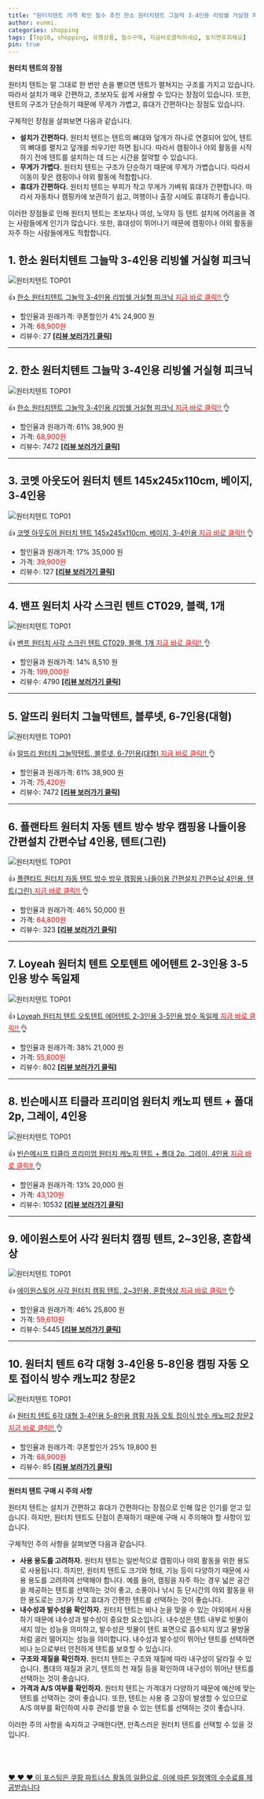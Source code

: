 ```yaml
---
title: "원터치텐트 가격 확인 필수 추천 한소 원터치텐트 그늘막 3-4인용 리빙쉘 거실형 피크닉 비교 장점 구매가이드"
author: eunmi.
categories: shopping
tags: [Top10, shopping, 유행상품, 필수구매, 지금바로클릭하세요, 놓치면후회해요]
pin: true
---
```

**원터치 텐트의 장점**

원터치 텐트는 말 그대로 한 번만 손을 뻗으면 텐트가 펼쳐지는 구조를 가지고 있습니다. 따라서 설치가 매우 간편하고, 초보자도 쉽게 사용할 수 있다는 장점이 있습니다. 또한, 텐트의 구조가 단순하기 때문에 무게가 가볍고, 휴대가 간편하다는 장점도 있습니다.

구체적인 장점을 살펴보면 다음과 같습니다.

* **설치가 간편하다.** 원터치 텐트는 텐트의 뼈대와 덮개가 하나로 연결되어 있어, 텐트의 뼈대를 펼치고 덮개를 씌우기만 하면 됩니다. 따라서 캠핑이나 야외 활동을 시작하기 전에 텐트를 설치하는 데 드는 시간을 절약할 수 있습니다.
* **무게가 가볍다.** 원터치 텐트는 구조가 단순하기 때문에 무게가 가볍습니다. 따라서 이동이 잦은 캠핑이나 야외 활동에 적합합니다.
* **휴대가 간편하다.** 원터치 텐트는 부피가 작고 무게가 가벼워 휴대가 간편합니다. 따라서 자동차나 캠핑카에 보관하기 쉽고, 여행이나 출장 시에도 휴대하기 좋습니다.

이러한 장점들로 인해 원터치 텐트는 초보자나 여성, 노약자 등 텐트 설치에 어려움을 겪는 사람들에게 인기가 많습니다. 또한, 휴대성이 뛰어나기 때문에 캠핑이나 야외 활동을 자주 하는 사람들에게도 적합합니다.

   

## 1. 한소 원터치텐트 그늘막 3-4인용 리빙쉘 거실형 피크닉

![원터치텐트 TOP01](https://thumbnail8.coupangcdn.com/thumbnails/remote/230x230ex/image/vendor_inventory/495f/27510614bbd74aa4273d88fc0e914401ecb90f289576ae29637872687c5f.jpg)


👍 [한소 원터치텐트 그늘막 3-4인용 리빙쉘 거실형 피크닉 <font color=red> 지금 바로 클릭!! </font> ](https://link.coupang.com/re/AFFSDP?lptag=AF3617701&subid=GithubCoopas&pageKey=6606591671&traceid=V0-153&itemId=14962619246&vendorItemId=87436566351) 👌 


- 할인율과 원래가격: 쿠폰할인가 4%  24,900   원
- 가격: <span style='color:red'>68,900원</span>
- 리뷰수: 27  [**[리뷰 보러가기 클릭]**](https://link.coupang.com/re/AFFSDP?lptag=AF3617701&subid=GithubCoopas&pageKey=6606591671&traceid=V0-153&itemId=14962619246&vendorItemId=87436566351)

---


   

## 2. 한소 원터치텐트 그늘막 3-4인용 리빙쉘 거실형 피크닉

![원터치텐트 TOP01](https://thumbnail8.coupangcdn.com/thumbnails/remote/230x230ex/image/vendor_inventory/495f/27510614bbd74aa4273d88fc0e914401ecb90f289576ae29637872687c5f.jpg)


👍 [한소 원터치텐트 그늘막 3-4인용 리빙쉘 거실형 피크닉 <font color=red> 지금 바로 클릭!! </font> ](https://link.coupang.com/re/AFFSDP?lptag=AF3617701&subid=GithubCoopas&pageKey=6606591671&traceid=V0-153&itemId=14962619246&vendorItemId=87436566351) 👌 


- 할인율과 원래가격: 61%  38,900   원
- 가격: <span style='color:red'>68,900원</span>
- 리뷰수: 7472  [**[리뷰 보러가기 클릭]**](https://link.coupang.com/re/AFFSDP?lptag=AF3617701&subid=GithubCoopas&pageKey=6606591671&traceid=V0-153&itemId=14962619246&vendorItemId=87436566351)

---


   

## 3. 코멧 아웃도어 원터치 텐트 145x245x110cm, 베이지, 3-4인용

![원터치텐트 TOP01](https://thumbnail9.coupangcdn.com/thumbnails/remote/230x230ex/image/retail/images/2961017987742450-ba63ec6f-0c0f-42f9-aeb8-59ec50d4e9be.png)


👍 [코멧 아웃도어 원터치 텐트 145x245x110cm, 베이지, 3-4인용 <font color=red> 지금 바로 클릭!! </font> ](https://link.coupang.com/re/AFFSDP?lptag=AF3617701&subid=GithubCoopas&pageKey=5151651402&traceid=V0-153&itemId=15279952989&vendorItemId=82500447736) 👌 


- 할인율과 원래가격: 17%  35,000   원
- 가격: <span style='color:red'>39,900원</span>
- 리뷰수: 127  [**[리뷰 보러가기 클릭]**](https://link.coupang.com/re/AFFSDP?lptag=AF3617701&subid=GithubCoopas&pageKey=5151651402&traceid=V0-153&itemId=15279952989&vendorItemId=82500447736)

---


   

## 4. 밴프 원터치 사각 스크린 텐트 CT029, 블랙, 1개

![원터치텐트 TOP01](https://thumbnail7.coupangcdn.com/thumbnails/remote/230x230ex/image/retail/images/2021/12/03/13/5/521171e7-1271-45f6-b66a-aec57ffaeaf5.jpg)


👍 [밴프 원터치 사각 스크린 텐트 CT029, 블랙, 1개 <font color=red> 지금 바로 클릭!! </font> ](https://link.coupang.com/re/AFFSDP?lptag=AF3617701&subid=GithubCoopas&pageKey=6216738460&traceid=V0-153&itemId=12419969585&vendorItemId=79689320153) 👌 


- 할인율과 원래가격: 14%  8,510   원
- 가격: <span style='color:red'>199,000원</span>
- 리뷰수: 4790  [**[리뷰 보러가기 클릭]**](https://link.coupang.com/re/AFFSDP?lptag=AF3617701&subid=GithubCoopas&pageKey=6216738460&traceid=V0-153&itemId=12419969585&vendorItemId=79689320153)

---


   

## 5. 알뜨리 원터치 그늘막텐트, 블루넷, 6-7인용(대형)

![원터치텐트 TOP01](https://thumbnail8.coupangcdn.com/thumbnails/remote/230x230ex/image/retail/images/2879084223042080-6749f87b-63a6-416d-8fe4-c431b9a0593c.jpg)


👍 [알뜨리 원터치 그늘막텐트, 블루넷, 6-7인용(대형) <font color=red> 지금 바로 클릭!! </font> ](https://link.coupang.com/re/AFFSDP?lptag=AF3617701&subid=GithubCoopas&pageKey=82897933&traceid=V0-153&itemId=287610988&vendorItemId=3638571706) 👌 


- 할인율과 원래가격: 61%  38,900   원
- 가격: <span style='color:red'>75,420원</span>
- 리뷰수: 7472  [**[리뷰 보러가기 클릭]**](https://link.coupang.com/re/AFFSDP?lptag=AF3617701&subid=GithubCoopas&pageKey=82897933&traceid=V0-153&itemId=287610988&vendorItemId=3638571706)

---


   

## 6. 플랜타트 원터치 자동 텐트 방수 방우 캠핑용 나들이용 간편설치 간편수납 4인용, 텐트(그린)

![원터치텐트 TOP01](https://thumbnail6.coupangcdn.com/thumbnails/remote/230x230ex/image/vendor_inventory/d4cd/aca0befe956489978fc37ea5537cdc3d0b0a2b2e561dcaa99a34e8b69224.jpg)


👍 [플랜타트 원터치 자동 텐트 방수 방우 캠핑용 나들이용 간편설치 간편수납 4인용, 텐트(그린) <font color=red> 지금 바로 클릭!! </font> ](https://link.coupang.com/re/AFFSDP?lptag=AF3617701&subid=GithubCoopas&pageKey=6092257491&traceid=V0-153&itemId=11364572873&vendorItemId=79759054315) 👌 


- 할인율과 원래가격: 46%  50,000   원
- 가격: <span style='color:red'>64,800원</span>
- 리뷰수: 323  [**[리뷰 보러가기 클릭]**](https://link.coupang.com/re/AFFSDP?lptag=AF3617701&subid=GithubCoopas&pageKey=6092257491&traceid=V0-153&itemId=11364572873&vendorItemId=79759054315)

---


   

## 7. Loyeah 원터치 텐트 오토텐트 에어텐트 2-3인용 3-5인용 방수 독일제

![원터치텐트 TOP01](https://thumbnail7.coupangcdn.com/thumbnails/remote/230x230ex/image/vendor_inventory/5e39/f153ab808715cbe287529ce9205f8b616de6ab5b7c64cba6506bef9eab8c.jpeg)


👍 [Loyeah 원터치 텐트 오토텐트 에어텐트 2-3인용 3-5인용 방수 독일제 <font color=red> 지금 바로 클릭!! </font> ](https://link.coupang.com/re/AFFSDP?lptag=AF3617701&subid=GithubCoopas&pageKey=7443299909&traceid=V0-153&itemId=19360128009&vendorItemId=86473141440) 👌 


- 할인율과 원래가격: 38%  21,000   원
- 가격: <span style='color:red'>55,800원</span>
- 리뷰수: 802  [**[리뷰 보러가기 클릭]**](https://link.coupang.com/re/AFFSDP?lptag=AF3617701&subid=GithubCoopas&pageKey=7443299909&traceid=V0-153&itemId=19360128009&vendorItemId=86473141440)

---


   

## 8. 빈슨메시프 티클라 프리미엄 원터치 캐노피 텐트 + 폴대 2p, 그레이, 4인용

![원터치텐트 TOP01](https://thumbnail9.coupangcdn.com/thumbnails/remote/230x230ex/image/retail/images/1573320078779843-01440461-e1aa-4271-b96b-a6a82398232b.jpg)


👍 [빈슨메시프 티클라 프리미엄 원터치 캐노피 텐트 + 폴대 2p, 그레이, 4인용 <font color=red> 지금 바로 클릭!! </font> ](https://link.coupang.com/re/AFFSDP?lptag=AF3617701&subid=GithubCoopas&pageKey=194164769&traceid=V0-153&itemId=556606785&vendorItemId=4462339506) 👌 


- 할인율과 원래가격: 13%  20,000   원
- 가격: <span style='color:red'>43,120원</span>
- 리뷰수: 10532  [**[리뷰 보러가기 클릭]**](https://link.coupang.com/re/AFFSDP?lptag=AF3617701&subid=GithubCoopas&pageKey=194164769&traceid=V0-153&itemId=556606785&vendorItemId=4462339506)

---


   

## 9. 에이원스토어 사각 원터치 캠핑 텐트, 2~3인용, 혼합색상

![원터치텐트 TOP01](https://thumbnail6.coupangcdn.com/thumbnails/remote/230x230ex/image/vendor_inventory/ab8f/92838ab537417bfb56b162774ea4b8dee292c99adea69df5afff43d18ca8.jpg)


👍 [에이원스토어 사각 원터치 캠핑 텐트, 2~3인용, 혼합색상 <font color=red> 지금 바로 클릭!! </font> ](https://link.coupang.com/re/AFFSDP?lptag=AF3617701&subid=GithubCoopas&pageKey=7603981329&traceid=V0-153&itemId=20122324925&vendorItemId=85316978280) 👌 


- 할인율과 원래가격: 46%  25,800   원
- 가격: <span style='color:red'>59,610원</span>
- 리뷰수: 5445  [**[리뷰 보러가기 클릭]**](https://link.coupang.com/re/AFFSDP?lptag=AF3617701&subid=GithubCoopas&pageKey=7603981329&traceid=V0-153&itemId=20122324925&vendorItemId=85316978280)

---


   

## 10. 원터치 텐트 6각 대형 3-4인용 5-8인용 캠핑 자동 오토 접이식 방수 캐노피2 창문2

![원터치텐트 TOP01](https://thumbnail10.coupangcdn.com/thumbnails/remote/230x230ex/image/vendor_inventory/c418/5fd1d078b1b792d7320f0e58ea132a072c6e3437e61c298950972fd666f3.jpg)


👍 [원터치 텐트 6각 대형 3-4인용 5-8인용 캠핑 자동 오토 접이식 방수 캐노피2 창문2 <font color=red> 지금 바로 클릭!! </font> ](https://link.coupang.com/re/AFFSDP?lptag=AF3617701&subid=GithubCoopas&pageKey=7235745214&traceid=V0-153&itemId=18371812942&vendorItemId=86882947063) 👌 


- 할인율과 원래가격: 쿠폰할인가 25%  19,800   원
- 가격: <span style='color:red'>68,900원</span>
- 리뷰수: 85  [**[리뷰 보러가기 클릭]**](https://link.coupang.com/re/AFFSDP?lptag=AF3617701&subid=GithubCoopas&pageKey=7235745214&traceid=V0-153&itemId=18371812942&vendorItemId=86882947063)

---
**원터치 텐트 구매 시 주의 사항**

원터치 텐트는 설치가 간편하고 휴대가 간편하다는 장점으로 인해 많은 인기를 얻고 있습니다. 하지만, 원터치 텐트도 단점이 존재하기 때문에 구매 시 주의해야 할 사항이 있습니다.

구체적인 주의 사항을 살펴보면 다음과 같습니다.

* **사용 용도를 고려하자.** 원터치 텐트는 일반적으로 캠핑이나 야외 활동을 위한 용도로 사용됩니다. 하지만, 원터치 텐트도 크기와 형태, 기능 등이 다양하기 때문에 사용 용도를 고려하여 선택해야 합니다. 예를 들어, 캠핑을 자주 하는 경우 넓은 공간을 제공하는 텐트를 선택하는 것이 좋고, 소풍이나 낚시 등 단시간의 야외 활동을 위한 용도로는 크기가 작고 휴대가 간편한 텐트를 선택하는 것이 좋습니다.
* **내수성과 발수성을 확인하자.** 원터치 텐트는 비나 눈을 맞을 수 있는 야외에서 사용하기 때문에 내수성과 발수성이 중요한 요소입니다. 내수성은 텐트 내부로 빗물이 새지 않는 성능을 의미하고, 발수성은 빗물이 텐트 표면으로 흡수되지 않고 물방울처럼 굴러 떨어지는 성능을 의미합니다. 내수성과 발수성이 뛰어난 텐트를 선택하면 비나 눈으로부터 안전하게 텐트를 보호할 수 있습니다.
* **구조와 재질을 확인하자.** 원터치 텐트는 구조와 재질에 따라 내구성이 달라질 수 있습니다. 폴대의 재질과 굵기, 텐트의 천 재질 등을 확인하여 내구성이 뛰어난 텐트를 선택하는 것이 좋습니다.
* **가격과 A/S 여부를 확인하자.** 원터치 텐트는 가격대가 다양하기 때문에 예산에 맞는 텐트를 선택하는 것이 좋습니다. 또한, 텐트는 사용 중 고장이 발생할 수 있으므로 A/S 여부를 확인하여 사후 관리를 받을 수 있는 텐트를 선택하는 것이 좋습니다.

이러한 주의 사항을 숙지하고 구매한다면, 만족스러운 원터치 텐트를 선택할 수 있을 것입니다.<br><br><br><br><br> [ ❤ ❤ ❤ 이 포스팅은 쿠팡 파트너스 활동의 일환으로, 이에 따른 일정액의 수수료를 제공받습니다](https://link.coupang.com/a/bcEFyh)